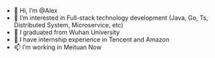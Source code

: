 - 👋 Hi, I’m @Alex
- 👀 I’m interested in Full-stack technology development (Java, Go, Ts, Distributed System, Microservice, etc)
- 🌱 I graduated from Wuhan University
- 💞️ I have internship experience in Tencent and Amazon
- 📫 I’m working in Meituan Now

<!---
zhonghangAlex/zhonghangAlex is a ✨ special ✨ repository because its `README.md` (this file) appears on your GitHub profile.
You can click the Preview link to take a look at your changes.
--->
